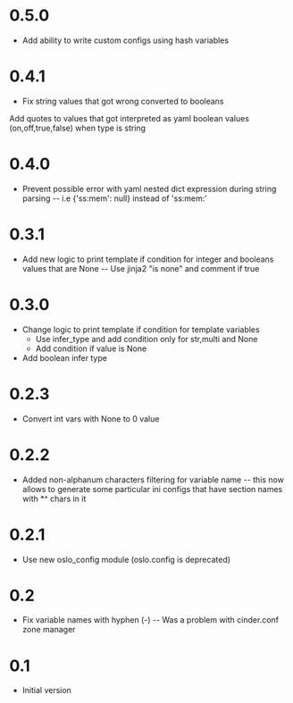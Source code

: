 0.5.0
=====

- Add ability to write custom configs using hash variables

0.4.1
=====

- Fix string values that got wrong converted to booleans

Add quotes to values that got interpreted as yaml boolean values (on,off,true,false) when type is string

0.4.0
=====

- Prevent possible error with yaml nested dict expression during string parsing
-- i.e {'ss:mem': null} instead of 'ss:mem:'

0.3.1
=====

- Add new logic to print template if condition for integer and booleans values that are None
-- Use jinja2 "is none" and comment if true

0.3.0
=====

- Change logic to print template if condition for template variables
  - Use infer_type and add condition only for str,multi and None
  - Add condition if value is None
- Add boolean infer type

0.2.3
=====

- Convert int vars with None to 0 value

0.2.2
=====

- Added non-alphanum characters filtering for variable name
--  this now allows to generate some particular ini configs that have
    section names with *^ chars in it

0.2.1
=====

- Use new oslo_config module (oslo.config is deprecated)

0.2
====

- Fix variable names with hyphen (-)
-- Was a problem with cinder.conf zone manager

0.1
====

- Initial version
